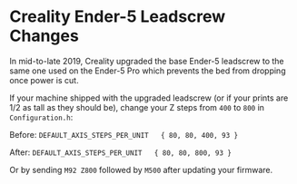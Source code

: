 # Creality Ender-5 Leadscrew Changes

In mid-to-late 2019, Creality upgraded the base Ender-5 leadscrew to the same one used on the Ender-5 Pro which prevents the bed from dropping once power is cut.

If your machine shipped with the upgraded leadscrew (or if your prints are 1/2 as tall as they should be), change your Z steps from `400` to `800` in `Configuration.h`:

Before:
`DEFAULT_AXIS_STEPS_PER_UNIT   { 80, 80, 400, 93 }`

After:
`DEFAULT_AXIS_STEPS_PER_UNIT   { 80, 80, 800, 93 }`

Or by sending `M92 Z800` followed by `M500` after updating your firmware.
